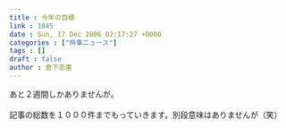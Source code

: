 ```yaml
---
title : 今年の目標
link : 1045
date : Sun, 17 Dec 2006 02:17:27 +0000
categories : ["時事ニュース"]
tags : []
draft : false
author : 倉下忠憲
---
```


あと２週間しかありませんが。<BR><BR>記事の総数を１０００件までもっていきます。別段意味はありませんが（笑）<br><br>
